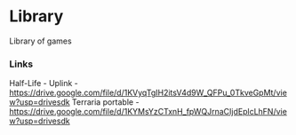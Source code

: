 # Library
Library of games

### Links
Half-Life - 
Uplink - https://drive.google.com/file/d/1KVyqTgIH2itsV4d9W_QFPu_0TkveGpMt/view?usp=drivesdk
Terraria portable - https://drive.google.com/file/d/1KYMsYzCTxnH_fpWQJrnaCIjdEplcLhFN/view?usp=drivesdk
